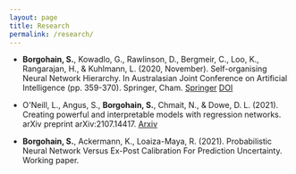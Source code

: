 ```yaml
---
layout: page
title: Research
permalink: /research/
---
```


<!-- <div>
{% for item in site.data.papers %}
     <ul>
        <li>
            {{ item.cite | markdownify }}
            {% if item.pdf %}
                <a href="{{ item.pdf }}"><span class="badge post-tags">PDF</span></a>
            {% endif %}
            {% if item.doi %}
                <a href="{{ item.pdf }}"><span class="badge post-tags">DOI</span></a>
            {% endif %}
        </li>
    </ul>
{% endfor %}
</div> -->

- **Borgohain, S.**, Kowadlo, G., Rawlinson, D., Bergmeir, C., Loo, K., Rangarajan, H., & Kuhlmann, L. (2020, November). Self-organising Neural Network Hierarchy. In Australasian Joint Conference on Artificial Intelligence (pp. 359-370). Springer, Cham. <a href="https://link.springer.com/chapter/10.1007/978-3-030-64984-5_28"><span class="badge post-tags">Springer</span></a> <a href="https://dl.acm.org/doi/abs/10.1007/978-3-030-64984-5_28"><span class="badge post-tags">DOI</span></a>

- O'Neill, L., Angus, S., **Borgohain, S.**, Chmait, N., & Dowe, D. L. (2021). Creating powerful and interpretable models with regression networks. arXiv preprint arXiv:2107.14417. <a href="https://arxiv.org/abs/2107.14417"><span class="badge post-tags">Arxiv</span></a>

- **Borgohain, S.**, Ackermann, K., Loaiza-Maya, R. (2021). Probabilistic Neural Network Versus Ex-Post Calibration For Prediction Uncertainty. Working paper.